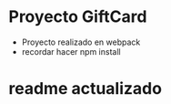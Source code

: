 # Proyecto GiftCard

- Proyecto realizado en webpack 
- recordar hacer npm install 

# readme actualizado


